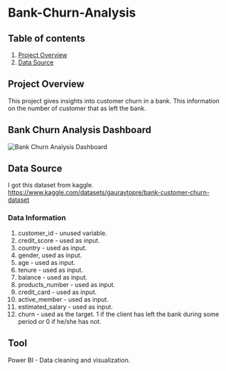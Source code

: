# Bank-Churn-Analysis

## Table of contents
1. [Project Overview](#project-overview)
2. [Data Source](#data-source)
   
## Project Overview
This project gives insights into customer churn in a bank. This information on the number of customer that as left the bank.

## Bank Churn Analysis Dashboard

![Bank Churn Analysis Dashboard](https://github.com/Kijem45/Bank-Churn-Analysis/assets/147368327/c4158520-dd22-4ff7-bc62-7c656fcfbdbd)

## Data Source
I got this dataset from kaggle.
https://www.kaggle.com/datasets/gauravtopre/bank-customer-churn-dataset

### Data Information
1. customer_id - unused variable.
2. credit_score - used as input.
3. country - used as input.
4. gender, used as input.
5. age - used as input.
6. tenure - used as input.
7. balance - used as input.
8. products_number - used as input.
9. credit_card - used as input.
10. active_member - used as input.
11. estimated_salary - used as input.
12. churn - used as the target. 1 if the client has left the bank during some period or 0 if he/she has not.


## Tool
Power BI - Data cleaning and visualization.

